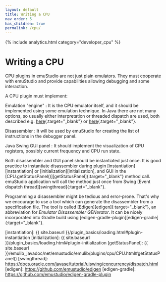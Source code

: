 ```yaml
---
layout: default
title: Writing a CPU
nav_order: 5
has_children: true
permalink: /cpu/
---
```


{% include analytics.html category="developer_cpu" %}

# Writing a CPU

CPU plugins in emuStudio are not just plain emulators. They must cooperate with emuStudio and provide capabilities
allowing debugging and some interaction.

A CPU plugin must implement:

Emulation "engine"
: It is the CPU emulator itself, and it should be implemented using some emulation technique. In Java there are not many
options, so usually either interpretation or threaded dispatch are used, both described e.g.
[here][interpretation]{:target="_blank"} or [here][bario]{:target="_blank"}.

Disassembler
: It will be used by emuStudio for creating the list of instructions in the debugger panel.

Java Swing GUI panel
: It should implement the visualization of CPU registers, possibly current frequency and CPU run state.

Both disassembler and GUI panel should be instantiated just once. It is good practice to instantiate disassembler during
plugin [instantiation][instantiation] or [initialization][initialization], and GUI in
the [CPU.getStatusPanel()][getStatusPanel]{:target="_blank"} method call. emuStudio application will call the method
just once from Swing [Event dispatch thread][swingthread]{:target="_blank"}.

Programming a disassembler might be tedious and error-prone. That's why we encourage to use a tool which can generate
the disassembler from a specification file. The tool is called [Edigen][edigen]{:target="_blank"}, an abbreviation
for _Emulator DIsassembler GENerator_. It can be nicely incorporated into Gradle build
using [edigen-gradle-plugin][edigen-gradle]{:target="_blank"}.


[bario]: http://www.xsim.com/papers/Bario.2001.emubook.pdf
[interpretation]: http://cse.unl.edu/~witty/class/embedded/material/note/emulation.pdf
[instantiation]: {{ site.baseurl }}/plugin_basics/loading.html#plugin-instantiation
[initialization]: {{ site.baseurl }}/plugin_basics/loading.html#plugin-initialization
[getStatusPanel]: {{ site.baseurl }}/emulib_javadoc/net/emustudio/emulib/plugins/cpu/CPU.html#getStatusPanel()
[swingthread]: https://docs.oracle.com/javase/tutorial/uiswing/concurrency/dispatch.html
[edigen]: https://github.com/emustudio/edigen
[edigen-gradle]: https://github.com/emustudio/edigen-gradle-plugin
